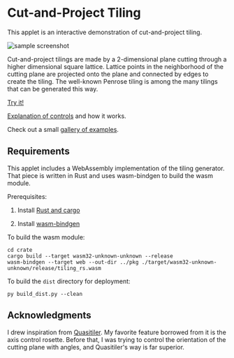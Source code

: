 # Cut-and-Project Tiling

This applet is an interactive demonstration of cut-and-project tiling.

![sample screenshot](images/screenshot.png)

Cut-and-project tilings are made by a 2-dimensional plane cutting through a higher dimensional square lattice. Lattice points in the neighborhood of the cutting plane are projected onto the plane and connected by edges to create the tiling. The well-known Penrose tiling is among the many tilings that can be generated this way.

[Try it!](https://gglouser.github.io/cut-and-project-tiling/)

[Explanation of controls](docs/intro.md) and how it works.

Check out a small [gallery of examples](docs/gallery.md).

## Requirements

This applet includes a WebAssembly implementation of the tiling generator. That piece is written in Rust and uses wasm-bindgen to build the wasm module.

Prerequisites:

1. Install [Rust and cargo](https://www.rust-lang.org/tools/install)

2. Install [wasm-bindgen](https://github.com/rustwasm/wasm-bindgen)

To build the wasm module:

    cd crate
    cargo build --target wasm32-unknown-unknown --release
    wasm-bindgen --target web --out-dir ../pkg ./target/wasm32-unknown-unknown/release/tiling_rs.wasm

To build the `dist` directory for deployment:

    py build_dist.py --clean


## Acknowledgments

I drew inspiration from [Quasitiler](http://www.geom.uiuc.edu/apps/quasitiler/about.html). My favorite feature borrowed from it is the axis control rosette. Before that, I was trying to control the orientation of the cutting plane with angles, and Quasitiler's way is far superior.

